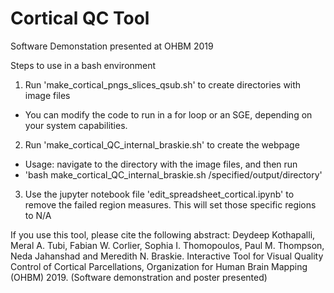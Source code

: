 # Cortical QC Tool
Software Demonstation presented at OHBM 2019

Steps to use in a bash environment

1) Run 'make_cortical_pngs_slices_qsub.sh' to create directories with image files
 - You can modify the code to run in a for loop or an SGE, depending on your system capabilities.

2) Run 'make_cortical_QC_internal_braskie.sh' to create the webpage
  - Usage: navigate to the directory with the image files, and then run
  - 'bash make_cortical_QC_internal_braskie.sh /specified/output/directory'

3) Use the jupyter notebook file 'edit_spreadsheet_cortical.ipynb' to remove the failed region measures. This will set those specific regions to N/A

If you use this tool, please cite the following abstract:
Deydeep Kothapalli, Meral A. Tubi, Fabian W. Corlier, Sophia I. Thomopoulos, Paul M. Thompson, Neda Jahanshad and Meredith N. Braskie. Interactive Tool for Visual Quality Control of Cortical Parcellations, Organization for Human Brain Mapping (OHBM) 2019. (Software demonstration and poster presented)
